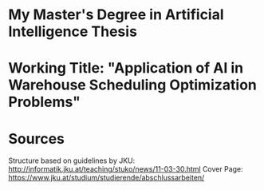# My Master's Degree in Artificial Intelligence Thesis

# Working Title: "Application of AI in Warehouse Scheduling Optimization Problems"


# Sources
Structure based on guidelines by JKU: http://informatik.jku.at/teaching/stuko/news/11-03-30.html
Cover Page: https://www.jku.at/studium/studierende/abschlussarbeiten/
